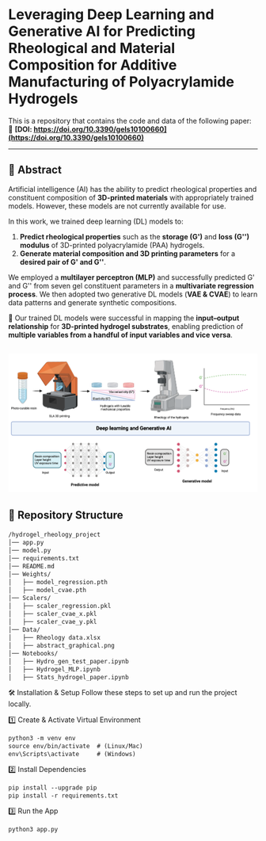 # Leveraging Deep Learning and Generative AI for Predicting Rheological and Material Composition for Additive Manufacturing of Polyacrylamide Hydrogels

This is a repository that contains the code and data of the following paper:  
📄 **[DOI: https://doi.org/10.3390/gels10100660](https://doi.org/10.3390/gels10100660)**  

---

## 📜 **Abstract**
Artificial intelligence (AI) has the ability to predict rheological properties and constituent composition of **3D-printed materials** with appropriately trained models. However, these models are not currently available for use.  

In this work, we trained deep learning (DL) models to:  
1. **Predict rheological properties** such as the **storage (G')** and **loss (G'') modulus** of 3D-printed polyacrylamide (PAA) hydrogels.  
2. **Generate material composition and 3D printing parameters** for a **desired pair of G' and G''**.  

We employed a **multilayer perceptron (MLP)** and successfully predicted G' and G'' from seven gel constituent parameters in a **multivariate regression process**. We then adopted two generative DL models (**VAE & CVAE**) to learn data patterns and generate synthetic compositions.  

📌 Our trained DL models were successful in mapping the **input–output relationship** for **3D-printed hydrogel substrates**, enabling prediction of **multiple variables from a handful of input variables and vice versa**.

![Graphical abstract](Data/abstract_graphical.png)
---

## 📁 **Repository Structure**
```
/hydrogel_rheology_project
│── app.py                  
│── model.py                 
│── requirements.txt        
│── README.md                
│── Weights/                
│   ├── model_regression.pth
│   ├── model_cvae.pth
│── Scalers/                 
│   ├── scaler_regression.pkl
│   ├── scaler_cvae_x.pkl
│   ├── scaler_cvae_y.pkl
│── Data/
│   ├── Rheology data.xlsx
│   ├── abstract_graphical.png                
│── Notebooks/               
│   ├── Hydro_gen_test_paper.ipynb
│   ├── Hydrogel_MLP.ipynb
│   ├── Stats_hydrogel_paper.ipynb
```
🛠 Installation & Setup
Follow these steps to set up and run the project locally.

1️⃣ Create & Activate Virtual Environment
```
python3 -m venv env
source env/bin/activate  # (Linux/Mac)
env\Scripts\activate     # (Windows)
```
2️⃣ Install Dependencies
```
pip install --upgrade pip
pip install -r requirements.txt
```
3️⃣ Run the App
```
python3 app.py
```

